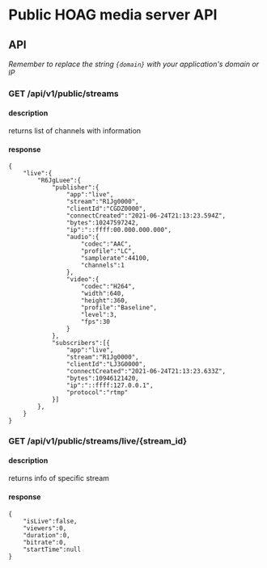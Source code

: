 
# Public HOAG media server API

## API
*Remember to replace the string `{domain}` with your application's domain or IP*

### GET /api/v1/public/streams

#### description

returns list of channels with information

#### response
```
{
    "live":{
        "R6JgLuee":{
            "publisher":{
                "app":"live",
                "stream":"R1Jg0000",
                "clientId":"CGDZ0000",
                "connectCreated":"2021-06-24T21:13:23.594Z",
                "bytes":10247597242,
                "ip":"::ffff:00.000.000.000",
                "audio":{
                    "codec":"AAC",
                    "profile":"LC",
                    "samplerate":44100,
                    "channels":1
                },
                "video":{
                    "codec":"H264",
                    "width":640,
                    "height":360,
                    "profile":"Baseline",
                    "level":3,
                    "fps":30
                }
            },
            "subscribers":[{
                "app":"live",
                "stream":"R1Jg0000",
                "clientId":"LJ3G0000",
                "connectCreated":"2021-06-24T21:13:23.633Z",
                "bytes":10946121420,
                "ip":"::ffff:127.0.0.1",
                "protocol":"rtmp"
            }]
        },
    }
}
```

### GET /api/v1/public/streams/live/{stream_id}

#### description

returns info of specific stream

#### response
```
{
    "isLive":false,
    "viewers":0,
    "duration":0,
    "bitrate":0,
    "startTime":null
}
```

